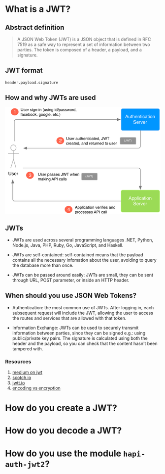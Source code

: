 # What is a JWT?

## Abstract definition
> A JSON Web Token (JWT) is a JSON object that is defined in RFC 7519 as a safe way to represent a set of
> information between two parties. The token is composed of a header, a payload, and a signature.

## JWT format
```
header.payload.signature
```
## How and why JWTs are used
![jwt explained](./images/jwt.png)

## JWTs

- JWTs are used across several programming languages .NET, Python, Node.js, Java, PHP, Ruby, Go, JavaScript, and Haskell.

- JWTs are self-contained: self-contained means that the payload contains all the necessary infomation about the user, avoiding to query the database more than once.

- JWTs can be passed around easily: JWTs are small, they can be sent through URL, POST parameter, or inside an HTTP header.

## When should you use JSON Web Tokens?

- Authentication: the most common use of JWTs. After logging in, each subsequent request will include the JWT, allowing the user to access the routes and services that are allowed with that token.

- Information Exchange: JWTs can be used to securely transmit information between parties, since they can be signed e.g.: using public/private key pairs. The signature is calculated using both the header and the payload, so you can check that the content hasn't been tampered with.


### Resources
1. [medium on jwt](https://medium.com/vandium-software/5-easy-steps-to-understanding-json-web-tokens-jwt-1164c0adfcec#.fl1xahvou)
2. [scotch.io](https://scotch.io/tutorials/the-anatomy-of-a-json-web-token)
3. [jwtt.io](https://jwt.io/)
4. [encoding vs encryption](https://danielmiessler.com/study/encoding-encryption-hashing-obfuscation/#encoding)




# How do you create a JWT?
# How do you decode a JWT?
# How do you use the module `hapi-auth-jwt2`?

